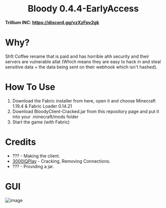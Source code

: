 <h1 align="center">Bloody 0.4.4-EarlyAccess</h1>

**Trillium INC: https://discord.gg/vzXzFpv2gk**

# Why?
Sh1t Coffee rename that is paid and has horrible ahh security and their servers are vulnerable allat (Which means they are easy to hack in and steal sensitive data + the data being sent on their webhook which isn't hashed).

[3000IQPlayA]: https://github.com/3000IQPlay

# How To Use
1. Download the Fabric installer from here, open it and choose Minecraft 1.19.4 & Fabric Loader 0.14.21
2. Download BloodyClient-Cracked.jar from this repository page and put it into your .minecraft/mods folder
3. Start the game (with Fabric)

# Credits
- ??? - Making the client.
- [3000IQPlay][3000IQPlayA] - Cracking, Removing Connections.
- ??? - Providing a jar.

# GUI

![image](https://media.discordapp.net/attachments/1143170663658553434/1152908134441033831/image.png?width=1101&height=619)
